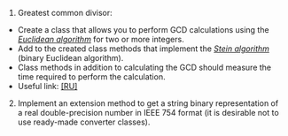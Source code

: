 1. Greatest common divisor:
  - Create a class that allows you to perform GCD calculations using the [*Euclidean algorithm*](http://en.wikipedia.org/wiki/Euclidean_algorithm) for two or more integers.
  - Add to the created class methods that implement the [*Stein algorithm*](http://en.wikipedia.org/wiki/Binary_GCD_algorithm) (binary Euclidean algorithm).
  - Class methods in addition to calculating the GCD should measure the time required to perform the calculation.
  - Useful link: [[RU]](https://habrahabr.ru/post/205106/)

2. Implement an extension method to get a string binary representation of a real double-precision number in IEEE 754 format (it is desirable not to use ready-made converter classes).
